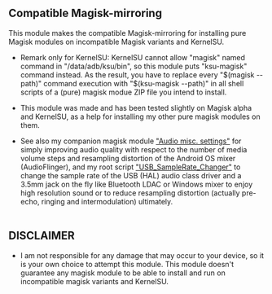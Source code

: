 ## Compatible Magisk-mirroring
This module makes the compatible Magisk-mirroring for installing pure Magisk modules on incompatible Magisk variants and KernelSU. 
<br/>

* Remark only for KernelSU: KernelSU cannot allow "magisk" named command in "/data/adb/ksu/bin", so this module puts "ksu-magisk" command instead. As the result, you have to replace every "$(magisk --path)" command execution with "$(ksu-magisk --path)" in all shell scripts of a (pure) magisk modue ZIP file you intend to install.

* This module was made and has been tested slightly on Magisk alpha and KernelSU, as a help for installing my other pure magisk modules on them.

* See also my companion magisk module ["Audio misc. settings"](https://github.com/Magisk-Modules-Alt-Repo/audio-misc-settings) for simply improving audio quality with respect to the number of media volume steps and resampling distortion of the Android OS mixer (AudioFlinger), and my root script ["USB_SampleRate_Changer"](https://github.com/yzyhk904/USB_SampleRate_Changer) to change the sample rate of the USB (HAL) audio class driver and a 3.5mm jack on the fly like Bluetooth LDAC or Windows mixer to enjoy high resolution sound or to reduce resampling distortion (actually pre-echo, ringing and intermodulation) ultimately. 
<br/><br/>

## DISCLAIMER

* I am not responsible for any damage that may occur to your device, so it is your own choice to attempt this module. This module doesn't guarantee any magisk module to be able to install and run on incompatible magisk variants and KernelSU.
<br/>

##
